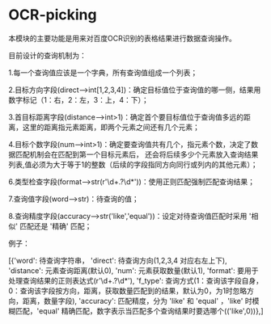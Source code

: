 # OCR-picking
本模块的主要功能是用来对百度OCR识别的表格结果进行数据查询操作。



目前设计的查询机制为：

1.每一个查询值应该是一个字典，所有查询值组成一个列表；

2.目标方向字段(direct-->int[1,2,3,4])：确定目标值位于查询值的哪一侧，结果用数字标记（1：右，2：左，3：上，4：下）；

3.首目标距离字段(distance-->int>1)：确定首个要目标值位于查询值多远的距离，这里的距离指元素距离，即两个元素之间还有几个元素；

4.目标个数字段(num-->int>1)：确定要查询值共有几个，指元素个数，决定了数据匹配机制会在匹配到第一个目标元素后，
还会将后续多少个元素放入查询结果列表,值必须为大于等于1的整数（后续的字段指同方向同行或列内的其他元素）；

6.类型检查字段(format-->str(r'\d+\.?\d*'))：使用正则匹配强制匹配查询结果；

7.查询值字段(word-->str)：待查询的值；

8.查询精度字段(accuracy-->str('like','equal'))：设定对待查询值匹配时采用 '相似' 匹配还是 '精确' 匹配；

例子：

[{'word': 待查询字符串，
  'direct': 待查询方向(1,2,3,4 对应右左上下),
  'distance': 元素查询距离(默认0),
  'num': 元素获取数量(默认1),
  'format': 要用于处理查询结果的正则表达式(r'\d+\.?\d*'),
  'f_type': 查询方式(1：查询该字段自身，0：查询该字段按方向，距离，获取数量匹配到的结果，默认为0，为1时忽略方向，距离，数量字段),
  'accuracy': 匹配精度，分为 'like' 和 'equal' ，'like' 时模糊匹配，'equal' 精确匹配，数字表示当匹配多个查询结果时要选哪个(('like',0))},]
